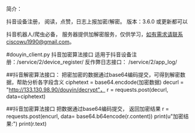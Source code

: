 简介：

抖音设备注册， 阅读，点赞，日志上报加密/解密。
版本：3.6.0 或更新都可以

抖音机器人/爬虫必备， 服务器提供加解密服务，仅供学习，如有需求请联系ciscowu1990@gmail.com。


#douyin_client.py
  抖音加密算法接口
  适用于抖音设备注册：/service/2/device_register/
  反作弊日志接口： /service/2/app_log/
  
##抖音解密算法接口：
    把密加密的数据通过base64编码提交，可得到解密数据，帮助分析各字段含义
    ciphetext = base64.encdode(加密数据)
    decurl = "http://133.130.98.90/douyin/decrypt"，
    r = requests.post(decurl, data=ciphetext)
    
##抖音加密算法接口
    把数据通过base64编码提交， 返回加密结果
    r = requests.post(encurl, data= base64.b64encode(r.content))
    print(u"加密结果:")
    print(r.text)

